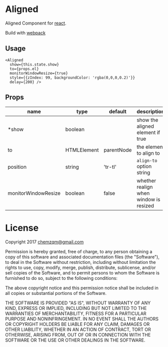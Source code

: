 # Aligned

Aligned Component for [react](https://facebook.github.io/react/).

Build with [webpack](https://webpack.github.io/)

## Usage

```
<Aligned
  show={this.state.show}
  to={props.el}
  monitorWindowResize={true}
  style={{zIndex: 99, backgroundColor: 'rgba(0,0,0,0.2)'}}
  delay={200} />
```

## Props

name   | type   | default    | description
-------| ------ | ---------- | ------------
*show  | boolean|            | show the aligned element if true
to     | HTMLElement | parentNode | the element to align to
position | string    | 'tr-tl' | `align-to` option string
monitorWindowResize | boolean | false | whether realign when window is resized


# License

Copyright 2017 chemzqm@gmail.com

Permission is hereby granted, free of charge, to any person obtaining
a copy of this software and associated documentation files (the "Software"),
to deal in the Software without restriction, including without limitation
the rights to use, copy, modify, merge, publish, distribute, sublicense,
and/or sell copies of the Software, and to permit persons to whom the
Software is furnished to do so, subject to the following conditions:

The above copyright notice and this permission notice shall be included
in all copies or substantial portions of the Software.

THE SOFTWARE IS PROVIDED "AS IS", WITHOUT WARRANTY OF ANY KIND,
EXPRESS OR IMPLIED, INCLUDING BUT NOT LIMITED TO THE WARRANTIES
OF MERCHANTABILITY, FITNESS FOR A PARTICULAR PURPOSE AND NONINFRINGEMENT.
IN NO EVENT SHALL THE AUTHORS OR COPYRIGHT HOLDERS BE LIABLE FOR ANY CLAIM,
DAMAGES OR OTHER LIABILITY, WHETHER IN AN ACTION OF CONTRACT,
TORT OR OTHERWISE, ARISING FROM, OUT OF OR IN CONNECTION WITH THE SOFTWARE
OR THE USE OR OTHER DEALINGS IN THE SOFTWARE.
